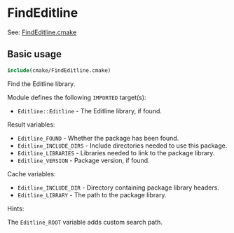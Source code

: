 # FindEditline

See: [FindEditline.cmake](https://github.com/petk/php-build-system/blob/master/cmake/cmake/modules/FindEditline.cmake)

## Basic usage

```cmake
include(cmake/FindEditline.cmake)
```

Find the Editline library.

Module defines the following `IMPORTED` target(s):

* `Editline::Editline` - The Editline library, if found.

Result variables:

* `Editline_FOUND` - Whether the package has been found.
* `Editline_INCLUDE_DIRS` - Include directories needed to use this package.
* `Editline_LIBRARIES` - Libraries needed to link to the package library.
* `Editline_VERSION` - Package version, if found.

Cache variables:

* `Editline_INCLUDE_DIR` - Directory containing package library headers.
* `Editline_LIBRARY` - The path to the package library.

Hints:

The `Editline_ROOT` variable adds custom search path.

